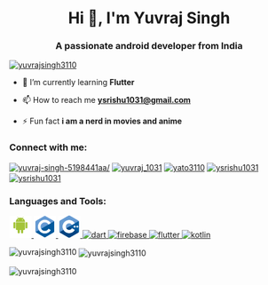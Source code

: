 <h1 align="center">Hi 👋, I'm Yuvraj Singh</h1>
<h3 align="center">A passionate android developer from India</h3>

<p align="left"> <a href="https://github.com/ryo-ma/github-profile-trophy"><img src="https://github-profile-trophy.vercel.app/?username=yuvrajsingh3110" alt="yuvrajsingh3110" /></a> </p>

- 🌱 I’m currently learning **Flutter**

- 📫 How to reach me **ysrishu1031@gmail.com**

- ⚡ Fun fact **i am a nerd in movies and anime**

<h3 align="left">Connect with me:</h3>
<p align="left">
<a href="https://linkedin.com/in/yuvraj-singh-5198441aa/" target="blank"><img align="center" src="https://raw.githubusercontent.com/rahuldkjain/github-profile-readme-generator/master/src/images/icons/Social/linked-in-alt.svg" alt="yuvraj-singh-5198441aa/" height="30" width="40" /></a>
<a href="https://instagram.com/yuvraj_1031" target="blank"><img align="center" src="https://raw.githubusercontent.com/rahuldkjain/github-profile-readme-generator/master/src/images/icons/Social/instagram.svg" alt="yuvraj_1031" height="30" width="40" /></a>
<a href="https://www.codechef.com/users/yato3110" target="blank"><img align="center" src="https://cdn.jsdelivr.net/npm/simple-icons@3.1.0/icons/codechef.svg" alt="yato3110" height="30" width="40" /></a>
<a href="https://www.leetcode.com/ysrishu1031" target="blank"><img align="center" src="https://raw.githubusercontent.com/rahuldkjain/github-profile-readme-generator/master/src/images/icons/Social/leet-code.svg" alt="ysrishu1031" height="30" width="40" /></a>
<a href="https://auth.geeksforgeeks.org/user/ysrishu1031" target="blank"><img align="center" src="https://raw.githubusercontent.com/rahuldkjain/github-profile-readme-generator/master/src/images/icons/Social/geeks-for-geeks.svg" alt="ysrishu1031" height="30" width="40" /></a>
</p>

<h3 align="left">Languages and Tools:</h3>
<p align="left"> <a href="https://developer.android.com" target="_blank" rel="noreferrer"> <img src="https://raw.githubusercontent.com/devicons/devicon/master/icons/android/android-original-wordmark.svg" alt="android" width="40" height="40"/> </a> <a href="https://www.cprogramming.com/" target="_blank" rel="noreferrer"> <img src="https://raw.githubusercontent.com/devicons/devicon/master/icons/c/c-original.svg" alt="c" width="40" height="40"/> </a> <a href="https://www.w3schools.com/cpp/" target="_blank" rel="noreferrer"> <img src="https://raw.githubusercontent.com/devicons/devicon/master/icons/cplusplus/cplusplus-original.svg" alt="cplusplus" width="40" height="40"/> </a> <a href="https://dart.dev" target="_blank" rel="noreferrer"> <img src="https://www.vectorlogo.zone/logos/dartlang/dartlang-icon.svg" alt="dart" width="40" height="40"/> </a> <a href="https://firebase.google.com/" target="_blank" rel="noreferrer"> <img src="https://www.vectorlogo.zone/logos/firebase/firebase-icon.svg" alt="firebase" width="40" height="40"/> </a> <a href="https://flutter.dev" target="_blank" rel="noreferrer"> <img src="https://www.vectorlogo.zone/logos/flutterio/flutterio-icon.svg" alt="flutter" width="40" height="40"/> </a> <a href="https://kotlinlang.org" target="_blank" rel="noreferrer"> <img src="https://www.vectorlogo.zone/logos/kotlinlang/kotlinlang-icon.svg" alt="kotlin" width="40" height="40"/> </a> </p>

<p><img align="left" src="https://github-readme-stats.vercel.app/api/top-langs?username=yuvrajsingh3110&show_icons=true&locale=en&layout=compact" alt="yuvrajsingh3110" /></p>

<p>&nbsp;<img align="center" src="https://github-readme-stats.vercel.app/api?username=yuvrajsingh3110&show_icons=true&locale=en" alt="yuvrajsingh3110" /></p>

<p><img align="center" src="https://github-readme-streak-stats.herokuapp.com/?user=yuvrajsingh3110&" alt="yuvrajsingh3110" /></p>
